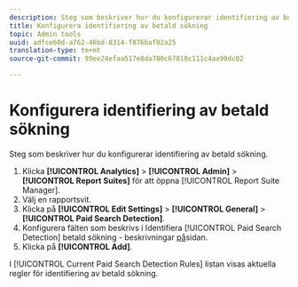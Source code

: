 ```yaml
---
description: Steg som beskriver hur du konfigurerar identifiering av betald sökning.
title: Konfigurera identifiering av betald sökning
topic: Admin tools
uuid: adfce60d-a762-46bd-8314-f876baf02a25
translation-type: tm+mt
source-git-commit: 99ee24efaa517e8da700c67818c111c4aa90dc02

---
```



# Konfigurera identifiering av betald sökning

Steg som beskriver hur du konfigurerar identifiering av betald sökning.

1. Klicka **[!UICONTROL Analytics]** > **[!UICONTROL Admin]** > **[!UICONTROL Report Suites]** för att öppna [!UICONTROL Report Suite Manager].
1. Välj en rapportsvit.
1. Klicka på **[!UICONTROL Edit Settings]** > **[!UICONTROL General]** > **[!UICONTROL Paid Search Detection]**.
1. Konfigurera fälten som beskrivs i Identifiera [!UICONTROL Paid Search Detection] betald sökning - beskrivningar [på](/help/admin/admin/paid-search-detection/paid-search-detection.md#section_0C2CFA0AF77B47098BE37CB024665D0D)sidan.
1. Klicka på **[!UICONTROL Add]**.

I [!UICONTROL Current Paid Search Detection Rules] listan visas aktuella regler för identifiering av betald sökning.

